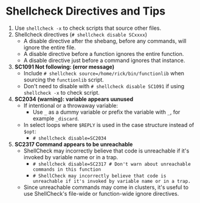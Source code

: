 # Shellcheck Directives and Tips
1. Use `shellcheck -x` to check scripts that source other files.
2. Shellcheck directives (`# shellcheck disable SCxxxx`)
	- A disable directive after the shebang, before any commands, will ignore the entire file.
	- A disable directive before a function ignores the entire function.
	- A disable directive just before a command ignores that instance.
3. **SC1091 Not following: (error message)**
	- Include `# shellcheck source=/home/rick/bin/functionlib` when sourcing the `functionlib` script.
	- Don't need to disable with `# shellcheck disable SC1091` if using `shellcheck -x` to check script.
4. **SC2034 (warning): variable appears uunused**
	- If intentional or a throwaway variable:
		- Use `_` as a dummy variable or prefix the variable with `_`, for example `_discard`.
	- In select loops where `$REPLY` is used in the case structure instead of `$opt`:
		- `# shellcheck disable=SC2034`
5. **SC2317 Command appears to be unreachable**
	- ShellCheck may incorrectly believe that code is unreachable if it's invoked by variable name or in a trap.
		- `# shellcheck disable=SC2317 # Don't warn about unreachable commands in this function`
		- `# ShellCheck may incorrectly believe that code is unreachable if it's invoked by variable name or in a trap.`
	- Since unreachable commands may come in clusters, it's useful to use ShellCheck's file-wide or function-wide ignore directives.
